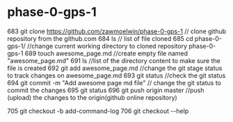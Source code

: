 # phase-0-gps-1

  683  git clone https://github.com/zawmoelwin/phase-0-gps-1 // clone github repository from the github.com
  684  ls  // list of file cloned
  685  cd phase-0-gps-1/  //change current working directory to cloned repository phase-0-gps-1
  689  touch awesome_page.md //create empty file named "awesome_page.md"
  691  ls //list of the directory content to make sure the file is created
  692  git add awesome_page.md  //change the git stage status to track changes on awesome_page.md
  693  git status //check the git status
  694  git commit -m "Add awesome page md file" // change the git status to commit the  changes
  695  git status
  696  git push origin master //push (upload) the changes to the origin(github online repository)
 
  705  git checkout -b add-command-log 
  706  git checkout --help

